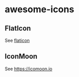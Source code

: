 # awesome-icons

## FlatIcon

See [flaticon](https://www.flaticon.com)

## IconMoon

See https://icomoon.io
